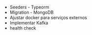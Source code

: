 * Seeders - Typeorm
* Migration - MongoDB
* Ajustar docker para serviços externos
* Implementar Kafka
* health check
